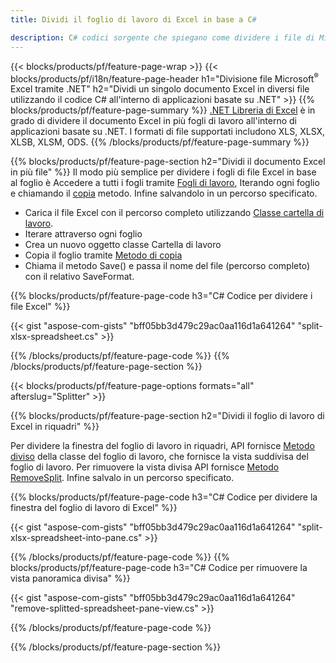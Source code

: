 ```yaml
---
title: Dividi il foglio di lavoro di Excel in base a C#

description: C# codici sorgente che spiegano come dividere i file di Microsoft Excel in più file nelle applicazioni Visual C#.NET
---
```

{{< blocks/products/pf/feature-page-wrap >}}
{{< blocks/products/pf/i18n/feature-page-header h1="Divisione file Microsoft<sup>&reg;</sup> Excel tramite .NET" h2="Dividi un singolo documento Excel in diversi file utilizzando il codice C# all\'interno di applicazioni basate su .NET" >}}
{{% blocks/products/pf/feature-page-summary %}}
[.NET Libreria di Excel](/cells/net/) è in grado di dividere il documento Excel in più fogli di lavoro all'interno di applicazioni basate su .NET. I formati di file supportati includono XLS, XLSX, XLSB, XLSM, ODS.
{{% /blocks/products/pf/feature-page-summary %}}

{{% blocks/products/pf/feature-page-section h2="Dividi il documento Excel in più file" %}}
Il modo più semplice per dividere i fogli di file Excel in base al foglio è Accedere a tutti i fogli tramite [Fogli di lavoro](https://reference.aspose.com/cells/net/aspose.cells/workbook/properties/worksheets), Iterando ogni foglio e chiamando il [copia](https://reference.aspose.com/cells/net/aspose.cells/worksheet/methods/copy) metodo. Infine salvandolo in un percorso specificato. 

+ Carica il file Excel con il percorso completo utilizzando [Classe cartella di lavoro](https://reference.aspose.com/cells/net/aspose.cells/workbook).
+ Iterare attraverso ogni foglio
+ Crea un nuovo oggetto classe Cartella di lavoro
+ Copia il foglio tramite [Metodo di copia](https://reference.aspose.com/cells/net/aspose.cells/worksheet/methods/copy)
+ Chiama il metodo Save() e passa il nome del file (percorso completo) con il relativo SaveFormat.

{{% blocks/products/pf/feature-page-code h3="C# Codice per dividere i file Excel" %}}

{{< gist "aspose-com-gists" "bff05bb3d479c29ac0aa116d1a641264" "split-xlsx-spreadsheet.cs" >}}

{{% /blocks/products/pf/feature-page-code %}}
{{% /blocks/products/pf/feature-page-section %}}

{{< blocks/products/pf/feature-page-options formats="all" afterslug="Splitter" >}}

{{% blocks/products/pf/feature-page-section h2="Dividi il foglio di lavoro di Excel in riquadri" %}}

Per dividere la finestra del foglio di lavoro in riquadri, API fornisce [Metodo diviso](https://reference.aspose.com/cells/net/aspose.cells/worksheet/methods/split) della classe del foglio di lavoro, che fornisce la vista suddivisa del foglio di lavoro. Per rimuovere la vista divisa API fornisce [Metodo RemoveSplit](https://reference.aspose.com/cells/net/aspose.cells/worksheet/methods/removesplit). Infine salvalo in un percorso specificato. 

{{% blocks/products/pf/feature-page-code h3="C# Codice per dividere la finestra del foglio di lavoro di Excel" %}}

{{< gist "aspose-com-gists" "bff05bb3d479c29ac0aa116d1a641264" "split-xlsx-spreadsheet-into-pane.cs" >}}

{{% /blocks/products/pf/feature-page-code %}}
{{% blocks/products/pf/feature-page-code h3="C# Codice per rimuovere la vista panoramica divisa" %}}

{{< gist "aspose-com-gists" "bff05bb3d479c29ac0aa116d1a641264" "remove-splitted-spreadsheet-pane-view.cs" >}}

{{% /blocks/products/pf/feature-page-code %}}

{{% /blocks/products/pf/feature-page-section %}}
